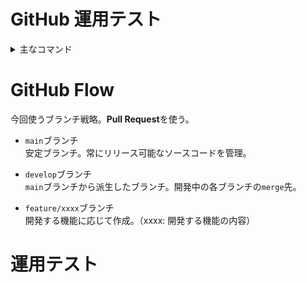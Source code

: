 # GitHub 運用テスト

<details><summary>主なコマンド</summary>

## リポジトリをクローン
```
git clone {リポジトリのurl}
```
<br>

## 作業ブランチを作って切り替え
```
git checkout -b {作りたいブランチ名（feature/xxxx）}
```

- ブランチ作成だけ
```
git branch {作りたいブランチ名（feature/xxxx）}
``` 

- ブランチの切り替え
```
git checkout {作りたいブランチ名（feature/xxxx）}
```

- 作業ブランチの確認
```
git branch
```
<br>

## リポジトリの変更を取り込む
```
git pull origin {リモートブランチ名}
```
<br>

## ファイル編集後
編集内容を確認
```
git status
```
<br>

変更を反映
```
git add {変更を反映させたいファイル名}
git commit -m "コミットメッセージ"
git push origin {変更を反映させたいリモートブランチ名}
```
---
</details>

# GitHub Flow
今回使うブランチ戦略。**Pull Request**を使う。
<br>

* `main`ブランチ  
    安定ブランチ。常にリリース可能なソースコードを管理。    

* `develop`ブランチ  
	`main`ブランチから派生したブランチ。開発中の各ブランチの`merge`先。

* `feature/xxxx`ブランチ  
    開発する機能に応じて作成。（xxxx: 開発する機能の内容）


# 運用テスト


